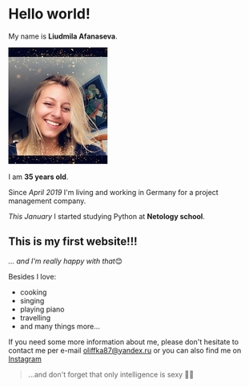 # Hello world!

My name is **Liudmila Afanaseva**.

![photo](/images/Profil.JPG)

I am **35 years old**. 

Since _April 2019_ I'm living and working in Germany for a project management company. 

_This January_ I started studying Python at **Netology school**.


## This is my first website!!! 
_... and I'm really happy with that_😊

Besides I love:
- cooking
- singing
- playing piano
- travelling
- and many things more...
  
If you need some more information about me, please don't hesitate to contact me per e-mail oliffka87@yandex.ru or you can also find me on [Instagram](https://instagram.com/oliffka87?igshid=YmMyMTA2M2Y=)



>...and don't forget that only intelligence is sexy 🐱‍💻
